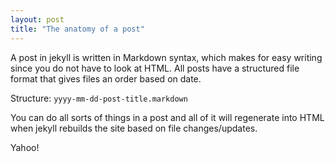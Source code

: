 ```yaml
---
layout: post
title: "The anatomy of a post"
---
```


A post in jekyll is written in Markdown syntax, which makes for easy writing since you do not have to look at HTML. All posts have a structured file format that gives files an order based on date.

Structure: `yyyy-mm-dd-post-title.markdown`

You can do all sorts of things in a post and all of it will regenerate into HTML when jekyll rebuilds the site based on file changes/updates.

Yahoo!